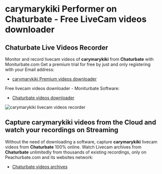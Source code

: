 # carymarykiki Performer on Chaturbate - Free LiveCam videos downloader

## Chaturbate Live Videos Recorder

Monitor and record livecam videos of **carymarykiki** from **Chaturbate** with Moniturbate.com
Get a premium trial for free by just and only registering with your Email address:
* [carymarykiki Premium videos downloader](https://moniturbate.com/request-demo-licence-key.html)

Free livecam videos downloader - Moniturbate Software:
* [Chaturbate videos downloader](https://moniturbate.com/moniturbate-download-software.html)

![carymarykiki livecam videos recorder](https://peachurnet.com/templates/moniturbate-software.png)


## Capture carymarykiki videos from the Cloud and watch your recordings on Streaming

Without the need of downloading a software, capture **carymarykiki** livecam videos from **Chaturbate** 100% online.
Watch Livecam archives from **Chaturbate** unlimitedly from thousands of existing recordings, only on Peachurbate.com and its websites network:
* [Chaturbate videos archives](https://peachurnet.com/)